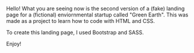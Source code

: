 Hello! What you are seeing now is the second version of a (fake) landing page for a (fictional) enviornmental startup called "Green Earth". This was made as a project to learn how to code with HTML and CSS.

To create this landing page, I used Bootstrap and SASS.

Enjoy!
